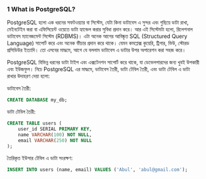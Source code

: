### 1 What is PostgreSQL?

PostgreSQL হলো এক ধরনের সফটওয়্যার বা সিস্টেম, যেটা কিনা ডাটাবেস এ সুন্দর এবং গুছিয়ে ডাটা রাখা, মেইনটেইন করা বা এফিসিয়েন্ট ওয়েতে ডাটা হ্যান্ডেল করার সুবিধা প্রদান করে। আর এই সিস্টেমটা হলো, রিলেশনাল ডাটাবেস ম্যানেজমেন্ট সিস্টেম (RDBMS)। এটা অনেক আগের আবিষ্কৃত SQL (Structured Query Language) সাপোর্ট করে এবং অনেক ফীচার প্রদান করে থাকে। যেমন কমপ্লেক্স কুয়েরি, ট্রিগার, ভিউ, স্টোরড প্রসিডিউর ইত্যাদি। তো এসবের মাদ্ধমে, আগে যে বললাম ডাটাবেস এ ডাটার উপর অপারেশন করা সহজ করে।

PostgreSQL বিভিন্ন ধরনের ডাটা টাইপ এবং এক্সটেনশন সাপোর্ট করে থাকে, যা ডেভেলপারদের জন্য খুবই উপকারী এবং ইউজফুল। নিচে PostgreSQL এর মাদ্ধমে, ডাটাবেস তৈরী, ডাটা টেবিল তৈরী, এবং ডাটা টেবিল এ ডাটা রাখার উদাহরণ দেয়া হলো:

ডাটাবেস তৈরী:

```sql
CREATE DATABASE my_db;
```

ডাটা টেবিল তৈরী:

```sql
CREATE TABLE users (
    user_id SERIAL PRIMARY KEY,
    name VARCHAR(100) NOT NULL,
    email VARCHAR(250) NOT NULL
);
```

তৈরিকৃত ইউসার টেবিল এ ডাটা সংরক্ষণ:

```sql
INSERT INTO users (name, email) VALUES ('Abul', 'abul@gmail.com');
```
